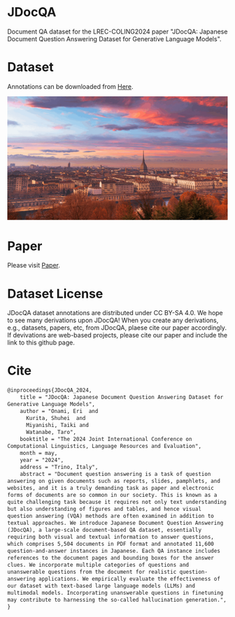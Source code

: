 # JDocQA

Document QA dataset for the LREC-COLING2024 paper "JDocQA: Japanese Document Question Answering Dataset for Generative Language Models".

# Dataset

Annotations can be downloaded from [Here](dataset/).

![ test img](/misc/LRECCOLING.gif)

# Paper

Please visit [Paper](https://arxiv.org/abs/2403.19454).

# Dataset License

JDocQA dataset annotations are distributed under CC BY-SA 4.0. We hope to see many derivations upon JDocQA! When you create any derivations, e.g., datasets, papers, etc, from JDocQA, plaese cite our paper accordingly. If devivations are web-based projects, please cite our paper and include the link to this github page. 

# Cite

```
@inproceedings{JDocQA_2024,
    title = "JDocQA: Japanese Document Question Answering Dataset for Generative Language Models",
    author = "Onami, Eri  and
      Kurita, Shuhei  and
      Miyanishi, Taiki and
      Watanabe, Taro",
    booktitle = "The 2024 Joint International Conference on Computational Linguistics, Language Resources and Evaluation",
    month = may,
    year = "2024",
    address = "Trino, Italy",
    abstract = "Document question answering is a task of question answering on given documents such as reports, slides, pamphlets, and websites, and it is a truly demanding task as paper and electronic forms of documents are so common in our society. This is known as a quite challenging task because it requires not only text understanding but also understanding of figures and tables, and hence visual question answering (VQA) methods are often examined in addition to textual approaches. We introduce Japanese Document Question Answering (JDocQA), a large-scale document-based QA dataset, essentially requiring both visual and textual information to answer questions, which comprises 5,504 documents in PDF format and annotated 11,600 question-and-answer instances in Japanese. Each QA instance includes references to the document pages and bounding boxes for the answer clues. We incorporate multiple categories of questions and unanswerable questions from the document for realistic question-answering applications. We empirically evaluate the effectiveness of our dataset with text-based large language models (LLMs) and multimodal models. Incorporating unanswerable questions in finetuning may contribute to harnessing the so-called hallucination generation.",
}

```

